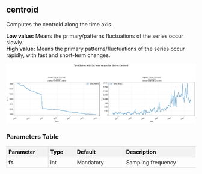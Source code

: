 ## centroid

Computes the centroid along the time axis.

**Low value:** Means the primary/patterns fluctuations of the series occur slowly.  
**High value:** Means the primary patterns/fluctuations of the series occur rapidly, with fast and short-term changes.


    
![png](centroid_output_5_0.png)
    



<h3>Parameters Table</h3>



<style type="text/css">
#T_6e763 th {
  background-color: #f2f2f2;
  color: black;
  font-weight: bold;
  text-align: left;
  border: 1px solid #ddd;
  padding: 5px;
}
#T_6e763_row0_col0 {
  text-align: left;
  vertical-align: top;
  border: 1px solid #ddd;
  padding: 5px;
  min-width: 100px;
  font-weight: bold;
}
#T_6e763_row0_col1 {
  text-align: left;
  vertical-align: top;
  border: 1px solid #ddd;
  padding: 5px;
  min-width: 60px;
}
#T_6e763_row0_col2 {
  text-align: left;
  vertical-align: top;
  border: 1px solid #ddd;
  padding: 5px;
  min-width: 120px;
  white-space: normal;
  word-wrap: break-word;
}
#T_6e763_row0_col3 {
  text-align: left;
  vertical-align: top;
  border: 1px solid #ddd;
  padding: 5px;
  min-width: 300px;
  max-width: 450px;
  white-space: normal;
  word-wrap: break-word;
}
</style>
<table id="T_6e763">
  <thead>
    <tr>
      <th id="T_6e763_level0_col0" class="col_heading level0 col0" >Parameter</th>
      <th id="T_6e763_level0_col1" class="col_heading level0 col1" >Type</th>
      <th id="T_6e763_level0_col2" class="col_heading level0 col2" >Default</th>
      <th id="T_6e763_level0_col3" class="col_heading level0 col3" >Description</th>
    </tr>
  </thead>
  <tbody>
    <tr>
      <td id="T_6e763_row0_col0" class="data row0 col0" >fs</td>
      <td id="T_6e763_row0_col1" class="data row0 col1" >int</td>
      <td id="T_6e763_row0_col2" class="data row0 col2" >Mandatory</td>
      <td id="T_6e763_row0_col3" class="data row0 col3" >Sampling frequency</td>
    </tr>
  </tbody>
</table>


